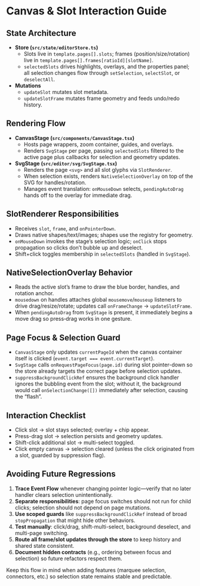# Canvas & Slot Interaction Guide

## State Architecture
- **Store (`src/state/editorStore.ts`)**
  - Slots live in `template.pages[].slots`; frames (position/size/rotation) live in `template.pages[].frames[ratioId][slotName]`.
  - `selectedSlots` drives highlights, overlays, and the properties panel; all selection changes flow through `setSelection`, `selectSlot`, or `deselectAll`.
- **Mutations**
  - `updateSlot` mutates slot metadata.
  - `updateSlotFrame` mutates frame geometry and feeds undo/redo history.

## Rendering Flow
- **CanvasStage (`src/components/CanvasStage.tsx`)**
  - Hosts page wrappers, zoom container, guides, and overlays.
  - Renders `SvgStage` per page, passing `selectedSlots` filtered to the active page plus callbacks for selection and geometry updates.
- **SvgStage (`src/editor/svg/SvgStage.tsx`)**
  - Renders the page `<svg>` and all slot glyphs via `SlotRenderer`.
  - When selection exists, renders `NativeSelectionOverlay` on top of the SVG for handles/rotation.
  - Manages event translation: `onMouseDown` selects, `pendingAutoDrag` hands off to the overlay for immediate drag.

## SlotRenderer Responsibilities
- Receives `slot`, `frame`, and `onPointerDown`.
- Draws native shapes/text/images; shapes use the registry for geometry.
- `onMouseDown` invokes the stage’s selection logic; `onClick` stops propagation so clicks don’t bubble up and deselect.
- Shift+click toggles membership in `selectedSlots` (handled in `SvgStage`).

## NativeSelectionOverlay Behavior
- Reads the active slot’s frame to draw the blue border, handles, and rotation anchor.
- `mousedown` on handles attaches global `mousemove`/`mouseup` listeners to drive drag/resize/rotate; updates call `onFrameChange` → `updateSlotFrame`.
- When `pendingAutoDrag` from `SvgStage` is present, it immediately begins a move drag so press‑drag works in one gesture.

## Page Focus & Selection Guard
- `CanvasStage` only updates `currentPageId` when the canvas container itself is clicked (`event.target === event.currentTarget`).
- `SvgStage` calls `onRequestPageFocus(page.id)` during slot pointer-down so the store already targets the correct page before selection updates.
- `suppressBackgroundClickRef` ensures the background click handler ignores the bubbling event from the slot; without it, the background would call `onSelectionChange([])` immediately after selection, causing the “flash”.

## Interaction Checklist
- Click slot → slot stays selected; overlay + chip appear.
- Press-drag slot → selection persists and geometry updates.
- Shift-click additional slot → multi-select toggled.
- Click empty canvas → selection cleared (unless the click originated from a slot, guarded by suppression flag).

## Avoiding Future Regressions
1. **Trace Event Flow** whenever changing pointer logic—verify that no later handler clears selection unintentionally.
2. **Separate responsibilities**: page focus switches should not run for child clicks; selection should not depend on page mutations.
3. **Use scoped guards** like `suppressBackgroundClickRef` instead of broad `stopPropagation` that might hide other behaviors.
4. **Test manually**: click/drag, shift-multi-select, background deselect, and multi-page switching.
5. **Route all frame/slot updates through the store** to keep history and shared state consistent.
6. **Document hidden contracts** (e.g., ordering between focus and selection) so future refactors respect them.

Keep this flow in mind when adding features (marquee selection, connectors, etc.) so selection state remains stable and predictable.
